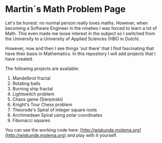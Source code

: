 # Martin´s Math Problem Page
Let's be honest: no normal person really loves maths. However, when becoming a Software Engineer in the
nineties I was forced to learn a lot of Math. This even made me loose interest in the subject so I switched
from the University to a University of Applied Sciences (HBO in Dutch). 

However, now and then I see things 'out there' that I find fascinating that have their basis in Mathematics.
In this repository I will add projects that I have created.

The following projects are available:
1. Mandelbrot fractal
2. Rotating balls
3. Burning ship fractal
4. Lightswitch problem
5. Chaos game (Sierpinski)
6. Knight's Tour Chess problem
7. Theorode's Spiral of integer square roots
8. Archimedean Spiral using polar coordinates
9. Fibonacci squares

You can see the working code here: [http://wiskunde.molema.org](http://wiskunde.molema.org) and play with it
yourself. 

